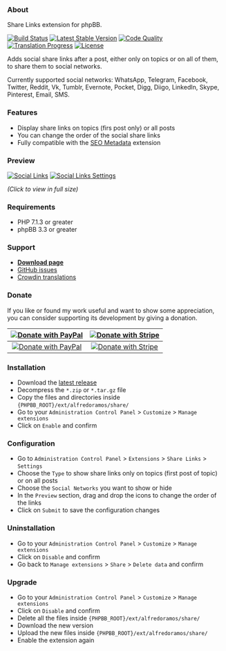 ### About

Share Links extension for phpBB.

[![Build Status](https://img.shields.io/github/workflow/status/AlfredoRamos/phpbb-ext-share/CI?style=flat-square)](https://github.com/AlfredoRamos/phpbb-ext-share/actions)
[![Latest Stable Version](https://img.shields.io/github/tag/AlfredoRamos/phpbb-ext-share.svg?label=stable&style=flat-square)](https://github.com/AlfredoRamos/phpbb-ext-share/releases)
[![Code Quality](https://img.shields.io/codacy/grade/b7f39e63a66f4d9cb47f3fa5600a12cd.svg?style=flat-square)](https://app.codacy.com/gh/AlfredoRamos/phpbb-ext-share/dashboard)
[![Translation Progress](https://badges.crowdin.net/phpbb-ext-share/localized.svg)](https://crowdin.com/project/phpbb-ext-share)
[![License](https://img.shields.io/github/license/AlfredoRamos/phpbb-ext-share.svg?style=flat-square)](https://raw.githubusercontent.com/AlfredoRamos/phpbb-ext-share/main/license.txt)

Adds social share links after a post, either only on topics or on all of them, to share them to social networks.

Currently supported social networks: WhatsApp, Telegram, Facebook, Twitter, Reddit, Vk, Tumblr, Evernote, Pocket, Digg, Diigo, LinkedIn, Skype, Pinterest, Email, SMS.

### Features

- Display share links on topics (firs post only) or all posts
- You can change the order of the social share links
- Fully compatible with the [SEO Metadata](https://github.com/AlfredoRamos/phpbb-ext-seo-metadata) extension

### Preview

[![Social Links](https://i.imgur.com/CySHthzb.png)](https://i.imgur.com/CySHthz.png)
[![Social Links Settings](https://i.imgur.com/W05H3Cub.png)](https://i.imgur.com/W05H3Cu.png)

*(Click to view in full size)*

### Requirements

- PHP 7.1.3 or greater
- phpBB 3.3 or greater

### Support

- [**Download page**](https://github.com/AlfredoRamos/phpbb-ext-share/releases)
- [GitHub issues](https://github.com/AlfredoRamos/phpbb-ext-share/issues)
- [Crowdin translations](https://crowdin.com/project/phpbb-ext-share)

### Donate

If you like or found my work useful and want to show some appreciation, you can consider supporting its development by giving a donation.

|    [![Donate with PayPal](https://alfredoramos.mx/images/paypal.svg)](https://alfredoramos.mx/donate/)     |    [![Donate with Stripe](https://alfredoramos.mx/images/stripe.svg)](https://alfredoramos.mx/donate/)     |
| :--------------------------------------------------------------------------------------------------------: | :--------------------------------------------------------------------------------------------------------: |
| [![Donate with PayPal](https://alfredoramos.mx/images/donate_paypal.svg)](https://alfredoramos.mx/donate/) | [![Donate with Stripe](https://alfredoramos.mx/images/donate_stripe.svg)](https://alfredoramos.mx/donate/) |

### Installation

- Download the [latest release](https://github.com/AlfredoRamos/phpbb-ext-share/releases)
- Decompress the `*.zip` or `*.tar.gz` file
- Copy the files and directories inside `{PHPBB_ROOT}/ext/alfredoramos/share/`
- Go to your `Administration Control Panel` > `Customize` > `Manage extensions`
- Click on `Enable` and confirm

### Configuration

- Go to `Administration Control Panel` > `Extensions` > `Share Links` > `Settings`
- Choose the `Type` to show share links only on topics (first post of topic) or on all posts
- Choose the `Social Networks` you want to show or hide
- In the `Preview` section, drag and drop the icons to change the order of the links
- Click on `Submit` to save the configuration changes

### Uninstallation

- Go to your `Administration Control Panel` > `Customize` > `Manage extensions`
- Click on `Disable` and confirm
- Go back to `Manage extensions` > `Share` > `Delete data` and confirm

### Upgrade

- Go to your `Administration Control Panel` > `Customize` > `Manage extensions`
- Click on `Disable` and confirm
- Delete all the files inside `{PHPBB_ROOT}/ext/alfredoramos/share/`
- Download the new version
- Upload the new files inside `{PHPBB_ROOT}/ext/alfredoramos/share/`
- Enable the extension again
